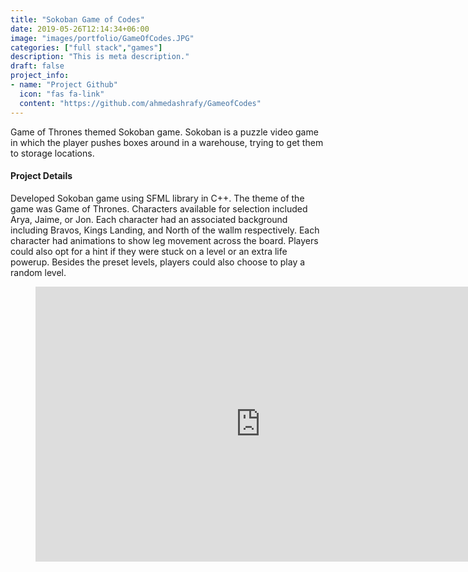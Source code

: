```yaml
---
title: "Sokoban Game of Codes"
date: 2019-05-26T12:14:34+06:00
image: "images/portfolio/GameOfCodes.JPG"
categories: ["full stack","games"]
description: "This is meta description."
draft: false
project_info:
- name: "Project Github"
  icon: "fas fa-link"
  content: "https://github.com/ahmedashrafy/GameofCodes"
---
```


Game of Thrones themed Sokoban game. Sokoban is a puzzle video game in which the player pushes boxes around in a warehouse, trying to get them to storage locations.


#### Project Details

Developed Sokoban game using SFML library in C++. The theme of the game was Game of Thrones. Characters available for selection included Arya, Jaime, or Jon. Each character had an associated background including Bravos, Kings Landing, and North of the wallm respectively. Each character had animations to show leg movement across the board. Players could also opt for a hint if they were stuck on a level or an extra life powerup. Besides the preset levels, players could also choose to play a random level. 

<figure class="video_container">
  <iframe src="https://www.youtube.com/embed/nKSTHz0RWK8" frameborder="0" allowfullscreen="true" width="720" height="440"> </iframe>
</figure>

